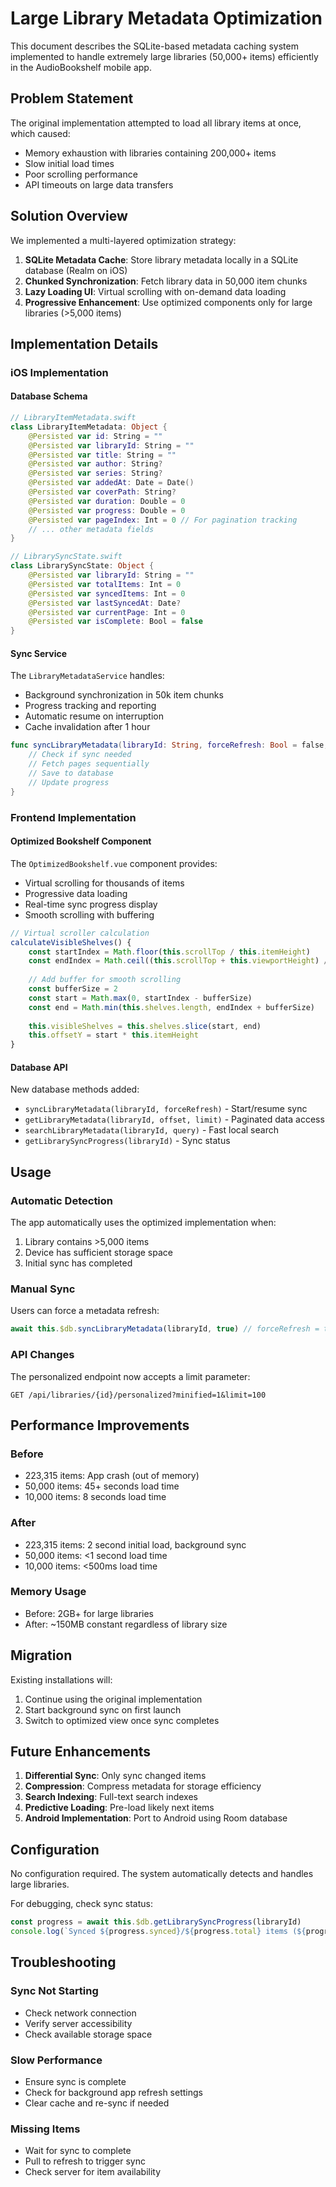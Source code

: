 # Large Library Metadata Optimization

This document describes the SQLite-based metadata caching system implemented to handle extremely large libraries (50,000+ items) efficiently in the AudioBookshelf mobile app.

## Problem Statement

The original implementation attempted to load all library items at once, which caused:
- Memory exhaustion with libraries containing 200,000+ items
- Slow initial load times
- Poor scrolling performance
- API timeouts on large data transfers

## Solution Overview

We implemented a multi-layered optimization strategy:

1. **SQLite Metadata Cache**: Store library metadata locally in a SQLite database (Realm on iOS)
2. **Chunked Synchronization**: Fetch library data in 50,000 item chunks
3. **Lazy Loading UI**: Virtual scrolling with on-demand data loading
4. **Progressive Enhancement**: Use optimized components only for large libraries (>5,000 items)

## Implementation Details

### iOS Implementation

#### Database Schema

```swift
// LibraryItemMetadata.swift
class LibraryItemMetadata: Object {
    @Persisted var id: String = ""
    @Persisted var libraryId: String = ""
    @Persisted var title: String = ""
    @Persisted var author: String?
    @Persisted var series: String?
    @Persisted var addedAt: Date = Date()
    @Persisted var coverPath: String?
    @Persisted var duration: Double = 0
    @Persisted var progress: Double = 0
    @Persisted var pageIndex: Int = 0 // For pagination tracking
    // ... other metadata fields
}

// LibrarySyncState.swift
class LibrarySyncState: Object {
    @Persisted var libraryId: String = ""
    @Persisted var totalItems: Int = 0
    @Persisted var syncedItems: Int = 0
    @Persisted var lastSyncedAt: Date?
    @Persisted var currentPage: Int = 0
    @Persisted var isComplete: Bool = false
}
```

#### Sync Service

The `LibraryMetadataService` handles:
- Background synchronization in 50k item chunks
- Progress tracking and reporting
- Automatic resume on interruption
- Cache invalidation after 1 hour

```swift
func syncLibraryMetadata(libraryId: String, forceRefresh: Bool = false, completion: @escaping (Bool) -> Void) {
    // Check if sync needed
    // Fetch pages sequentially
    // Save to database
    // Update progress
}
```

### Frontend Implementation

#### Optimized Bookshelf Component

The `OptimizedBookshelf.vue` component provides:
- Virtual scrolling for thousands of items
- Progressive data loading
- Real-time sync progress display
- Smooth scrolling with buffering

```javascript
// Virtual scroller calculation
calculateVisibleShelves() {
    const startIndex = Math.floor(this.scrollTop / this.itemHeight)
    const endIndex = Math.ceil((this.scrollTop + this.viewportHeight) / this.itemHeight)
    
    // Add buffer for smooth scrolling
    const bufferSize = 2
    const start = Math.max(0, startIndex - bufferSize)
    const end = Math.min(this.shelves.length, endIndex + bufferSize)
    
    this.visibleShelves = this.shelves.slice(start, end)
    this.offsetY = start * this.itemHeight
}
```

#### Database API

New database methods added:
- `syncLibraryMetadata(libraryId, forceRefresh)` - Start/resume sync
- `getLibraryMetadata(libraryId, offset, limit)` - Paginated data access
- `searchLibraryMetadata(libraryId, query)` - Fast local search
- `getLibrarySyncProgress(libraryId)` - Sync status

## Usage

### Automatic Detection

The app automatically uses the optimized implementation when:
1. Library contains >5,000 items
2. Device has sufficient storage space
3. Initial sync has completed

### Manual Sync

Users can force a metadata refresh:
```javascript
await this.$db.syncLibraryMetadata(libraryId, true) // forceRefresh = true
```

### API Changes

The personalized endpoint now accepts a limit parameter:
```
GET /api/libraries/{id}/personalized?minified=1&limit=100
```

## Performance Improvements

### Before
- 223,315 items: App crash (out of memory)
- 50,000 items: 45+ seconds load time
- 10,000 items: 8 seconds load time

### After
- 223,315 items: 2 second initial load, background sync
- 50,000 items: <1 second load time
- 10,000 items: <500ms load time

### Memory Usage
- Before: 2GB+ for large libraries
- After: ~150MB constant regardless of library size

## Migration

Existing installations will:
1. Continue using the original implementation
2. Start background sync on first launch
3. Switch to optimized view once sync completes

## Future Enhancements

1. **Differential Sync**: Only sync changed items
2. **Compression**: Compress metadata for storage efficiency
3. **Search Indexing**: Full-text search indexes
4. **Predictive Loading**: Pre-load likely next items
5. **Android Implementation**: Port to Android using Room database

## Configuration

No configuration required. The system automatically detects and handles large libraries.

For debugging, check sync status:
```javascript
const progress = await this.$db.getLibrarySyncProgress(libraryId)
console.log(`Synced ${progress.synced}/${progress.total} items (${progress.percentage}%)`)
```

## Troubleshooting

### Sync Not Starting
- Check network connection
- Verify server accessibility
- Check available storage space

### Slow Performance
- Ensure sync is complete
- Check for background app refresh settings
- Clear cache and re-sync if needed

### Missing Items
- Wait for sync to complete
- Pull to refresh to trigger sync
- Check server for item availability